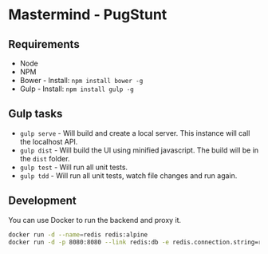 # Mastermind - PugStunt

## Requirements
* Node
* NPM
* Bower - Install: `npm install bower -g`
* Gulp - Install: `npm install gulp -g`

## Gulp tasks
* `gulp serve` - Will build and create a local server. This instance will call the localhost API.
* `gulp dist` - Will build the UI using minified javascript. The build will be in the `dist` folder.
* `gulp test` - Will run all unit tests.
* `gulp tdd` - Will run all unit tests, watch file changes and run again.

## Development

You can use Docker to run the backend and proxy it.
```sh
docker run -d --name=redis redis:alpine
docker run -d -p 8080:8080 --link redis:db -e redis.connection.string=redis://db:6379 pugstunt/mastermind-api:latest
```

